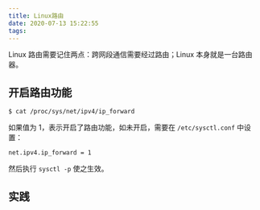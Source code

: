 ```yaml
---
title: Linux路由
date: 2020-07-13 15:22:55
tags:
---
```


Linux 路由需要记住两点：跨网段通信需要经过路由；Linux 本身就是一台路由器。



## 开启路由功能

```
$ cat /proc/sys/net/ipv4/ip_forward
```

如果值为 1，表示开启了路由功能，如未开启，需要在 `/etc/sysctl.conf` 中设置：

```
net.ipv4.ip_forward = 1
```

然后执行 `sysctl -p` 使之生效。



## 实践


